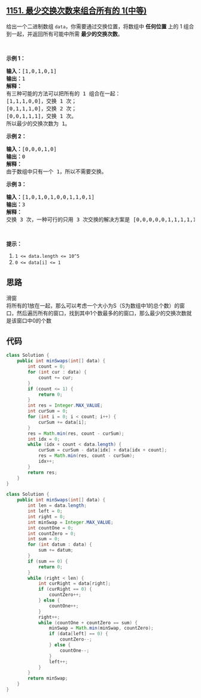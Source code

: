 ## [1151. 最少交换次数来组合所有的 1(中等)](https://leetcode-cn.com/problems/minimum-swaps-to-group-all-1s-together/)
<div class="notranslate"><p>给出一个二进制数组&nbsp;<code>data</code>，你需要通过交换位置，将数组中 <strong>任何位置</strong> 上的 1 组合到一起，并返回所有可能中所需&nbsp;<strong>最少的交换次数</strong>。</p>

<p>&nbsp;</p>

<p><strong>示例 1：</strong></p>

<pre><strong>输入：</strong>[1,0,1,0,1]
<strong>输出：</strong>1
<strong>解释： </strong>
有三种可能的方法可以把所有的 1 组合在一起：
[1,1,1,0,0]，交换 1 次；
[0,1,1,1,0]，交换 2 次；
[0,0,1,1,1]，交换 1 次。
所以最少的交换次数为 1。
</pre>

<p><strong>示例 2：</strong></p>

<pre><strong>输入：</strong>[0,0,0,1,0]
<strong>输出：</strong>0
<strong>解释： </strong>
由于数组中只有一个 1，所以不需要交换。
</pre>

<p><strong>示例 3：</strong></p>

<pre><strong>输入：</strong>[1,0,1,0,1,0,0,1,1,0,1]
<strong>输出：</strong>3
<strong>解释：</strong>
交换 3 次，一种可行的只用 3 次交换的解决方案是 [0,0,0,0,0,1,1,1,1,1,1]。
</pre>

<p>&nbsp;</p>

<p><strong>提示：</strong></p>

<ol>
	<li><code>1 &lt;= data.length &lt;= 10^5</code></li>
	<li><code>0 &lt;= data[i] &lt;= 1</code></li>
</ol>
</div>

## 思路
滑窗  
将所有的1放在一起，那么可以考虑一个大小为S（S为数组中1的总个数）的窗口，然后遍历所有的窗口，找到其中1个数最多的的窗口，那么最少的交换次数就是该窗口中0的个数

## 代码
```java
class Solution {
    public int minSwaps(int[] data) {
        int count = 0;
        for (int cur : data) {
            count += cur;
        }
        if (count <= 1) {
            return 0;
        }
        int res = Integer.MAX_VALUE;
        int curSum = 0;
        for (int i = 0; i < count; i++) {
            curSum += data[i];
        }
        res = Math.min(res, count - curSum);
        int idx = 0;
        while (idx + count < data.length) {
            curSum = curSum - data[idx] + data[idx + count];
            res = Math.min(res, count - curSum);
            idx++;
        }
        return res;
    }
}
```
```java
class Solution {
    public int minSwaps(int[] data) {
        int len = data.length;
        int left = 0;
        int right = 0;
        int minSwap = Integer.MAX_VALUE;
        int countOne = 0;
        int countZero = 0;
        int sum = 0;
        for (int datum : data) {
            sum += datum;
        }
        if (sum == 0) {
            return 0;
        }
        while (right < len) {
            int curRight = data[right];
            if (curRight == 0) {
                countZero++;
            } else {
                countOne++;
            }
            right++;
            while (countOne + countZero == sum) {
                minSwap = Math.min(minSwap, countZero);
                if (data[left] == 0) {
                    countZero--;
                } else {
                    countOne--;
                }
                left++;
            }
        }
        return minSwap;
    }
}
```